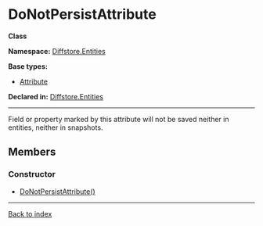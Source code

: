 # DoNotPersistAttribute

**Class**

**Namespace:** [Diffstore.Entities](Diffstore.Entities.md)

**Base types:**

* [Attribute](#.md)


**Declared in:** [Diffstore.Entities](Diffstore.Entities.md)

------



Field or property marked by this attribute will not be saved neither in
entities, neither in snapshots.


## Members

### Constructor
* [DoNotPersistAttribute()](Diffstore.Entities.DoNotPersistAttribute.DoNotPersistAttribute().md)

------

[Back to index](index.md)